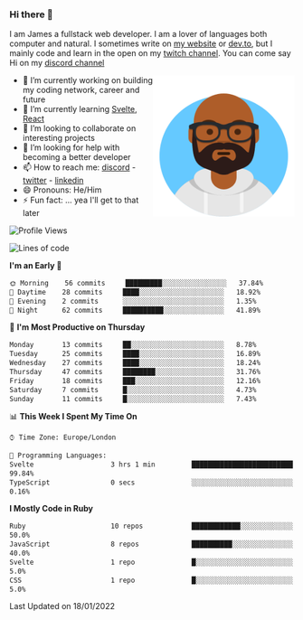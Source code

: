 ### Hi there 👋

I am James a fullstack web developer. I am a lover of languages both computer and natural. I sometimes write on [my website](https://jdhall.dev) or [dev.to](https://dev.to/zefur), but I mainly code and learn in the open on my [twitch channel](https://www.twitch.com/jozuhito). You can come say Hi on my [discord channel](https://discord.gg/sWEHvsBw)



<img align="right" height="250" width="250"  src="/assets/avataaars.png" />

  

- 🔭 I’m currently working on building my coding network, career and future
- 🌱 I’m currently learning [Svelte](https://svelte.dev), [React](https://reactjs.org)
- 👯 I’m looking to collaborate on interesting projects
- 🤔 I’m looking for help with becoming a better developer
- 📫 How to reach me: [discord](https://discord.gg/sWEHvsBw)
                      - [twitter](twitter.com/zefur)
                      - [linkedin](https://linkedin.com/in/j-d-hall)
- 😄 Pronouns: He/Him
- ⚡ Fun fact: ... yea I'll get to that later

 
<!-- BLOG-POST-LIST:START -->

<!-- BLOG-POST-LIST:END -->

<!--START_SECTION:waka-->
![Profile Views](http://img.shields.io/badge/Profile%20Views-0-blue)

![Lines of code](https://img.shields.io/badge/From%20Hello%20World%20I%27ve%20Written-77%20Thousand%20lines%20of%20code-blue)

**I'm an Early 🐤** 

```text
🌞 Morning    56 commits     █████████░░░░░░░░░░░░░░░░   37.84% 
🌆 Daytime    28 commits     ████░░░░░░░░░░░░░░░░░░░░░   18.92% 
🌃 Evening    2 commits      ░░░░░░░░░░░░░░░░░░░░░░░░░   1.35% 
🌙 Night      62 commits     ██████████░░░░░░░░░░░░░░░   41.89%

```
📅 **I'm Most Productive on Thursday** 

```text
Monday       13 commits     ██░░░░░░░░░░░░░░░░░░░░░░░   8.78% 
Tuesday      25 commits     ████░░░░░░░░░░░░░░░░░░░░░   16.89% 
Wednesday    27 commits     ████░░░░░░░░░░░░░░░░░░░░░   18.24% 
Thursday     47 commits     ████████░░░░░░░░░░░░░░░░░   31.76% 
Friday       18 commits     ███░░░░░░░░░░░░░░░░░░░░░░   12.16% 
Saturday     7 commits      █░░░░░░░░░░░░░░░░░░░░░░░░   4.73% 
Sunday       11 commits     █░░░░░░░░░░░░░░░░░░░░░░░░   7.43%

```


📊 **This Week I Spent My Time On** 

```text
⌚︎ Time Zone: Europe/London

💬 Programming Languages: 
Svelte                   3 hrs 1 min         █████████████████████████   99.84% 
TypeScript               0 secs              ░░░░░░░░░░░░░░░░░░░░░░░░░   0.16%

```

**I Mostly Code in Ruby** 

```text
Ruby                     10 repos            ████████████░░░░░░░░░░░░░   50.0% 
JavaScript               8 repos             ██████████░░░░░░░░░░░░░░░   40.0% 
Svelte                   1 repo              █░░░░░░░░░░░░░░░░░░░░░░░░   5.0% 
CSS                      1 repo              █░░░░░░░░░░░░░░░░░░░░░░░░   5.0%

```



 Last Updated on 18/01/2022
<!--END_SECTION:waka-->

